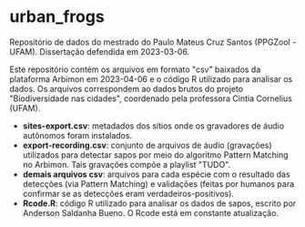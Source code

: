 # urban_frogs
Repositório de dados do mestrado do Paulo Mateus Cruz Santos (PPGZool - UFAM). Dissertação defendida em 2023-03-06.

Este repositório contém os arquivos em formato "csv" baixados da plataforma Arbimon em 2023-04-06 e o código R utilizado para analisar os dados. Os arquivos correspondem ao dados brutos do projeto "Biodiversidade nas cidades", coordenado pela professora Cintia Cornelius (UFAM).

- **sites-export.csv**: metadados dos sítios onde os gravadores de áudio autônomos foram instalados.
- **export-recording.csv**: conjunto de arquivos de áudio (gravações) utilizados para detectar sapos por meio do algoritmo Pattern Matching no Arbimon. Tais gravações compõe a playlist "TUDO".
- **demais arquivos csv**: arquivos para cada espécie com o resultado das detecções (via Pattern Matching) e validações (feitas por humanos para confirmar se as detecções eram verdadeiros-positivos). 
- **Rcode.R**: código R utilizado para analisar os dados de sapos, escrito por Anderson Saldanha Bueno. O Rcode está em constante atualização.
